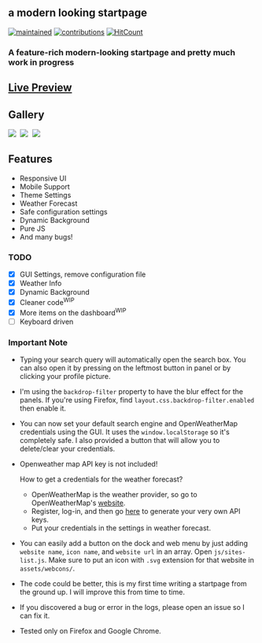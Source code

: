 ## a modern looking startpage
[![maintained](https://img.shields.io/maintenance/yes/2020?label=maintained&style=flat-square)](https://github.com/manilarome/the-glorious-startpage/commits/master) [![contributions](https://img.shields.io/badge/contribution-welcome-brightgreen&?style=flat-square)](https://github.com/manilarome/the-glorious-startpage/pulls) [![HitCount](http://hits.dwyl.com/manilarome/the-glorious-startpage.svg)](http://hits.dwyl.com/manilarome/the-glorious-startpage)

### A feature-rich modern-looking startpage and pretty much work in progress

## [Live Preview](https://manilarome.github.io/the-glorious-startpage/)

## Gallery

<kbd>
	<img src="https://i.imgur.com/EKZShjZ.png">
</kbd>
<kbd>
	<img src="https://i.imgur.com/Gy89siX.png">
</kbd>
<kbd>
	<img src="https://i.imgur.com/Ejoaz83.png">
</kbd>

## Features

+ Responsive UI
+ Mobile Support
+ Theme Settings
+ Weather Forecast
+ Safe configuration settings
+ Dynamic Background
+ Pure JS
+ And many bugs!

### TODO

- [x] GUI Settings, remove configuration file
- [x] Weather Info  
- [x] Dynamic Background   
- [x] Cleaner code<sup>WIP</sup>  
- [x] More items on the dashboard<sup>WIP</sup>  
- [ ] Keyboard driven

### Important Note

+ Typing your search query will automatically open the search box. You can also open it by pressing on the leftmost button in panel or by clicking your profile picture.
+ I'm using the `backdrop-filter` property to have the blur effect for the panels. If you're using Firefox, find `layout.css.backdrop-filter.enabled` then enable it.
+ You can now set your default search engine and OpenWeatherMap credentials using the GUI. It uses the `window.localStorage` so it's completely safe. I also provided a button that will allow you to delete/clear your credentials.
+ Openweather map API key is not included!

	How to get a credentials for the weather forecast?

	- OpenWeatherMap is the weather provider, so go to OpenWeatherMap's [website](https://home.openweathermap.org/).
	- Register, log-in, and then go [here](https://home.openweathermap.org/api_keys) to generate your very own API keys. 
	- Put your credentials in the settings in weather forecast.

+ You can easily add a button on the dock and web menu by just adding `website name`, `icon name`, and `website url` in an array. Open `js/sites-list.js`. Make sure to put an icon with `.svg` extension for that website in `assets/webcons/`.

+ The code could be better, this is my first time writing a startpage from the ground up. I will improve this from time to time.
+ If you discovered a bug or error in the logs, please open an issue so I can fix it.
+ Tested only on Firefox and Google Chrome.
